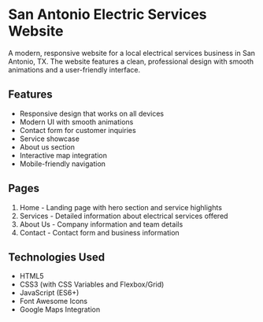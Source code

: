 # San Antonio Electric Services Website

A modern, responsive website for a local electrical services business in San Antonio, TX. The website features a clean, professional design with smooth animations and a user-friendly interface.

## Features

- Responsive design that works on all devices
- Modern UI with smooth animations
- Contact form for customer inquiries
- Service showcase
- About us section
- Interactive map integration
- Mobile-friendly navigation

## Pages

1. Home - Landing page with hero section and service highlights
2. Services - Detailed information about electrical services offered
3. About Us - Company information and team details
4. Contact - Contact form and business information

## Technologies Used

- HTML5
- CSS3 (with CSS Variables and Flexbox/Grid)
- JavaScript (ES6+)
- Font Awesome Icons
- Google Maps Integration

